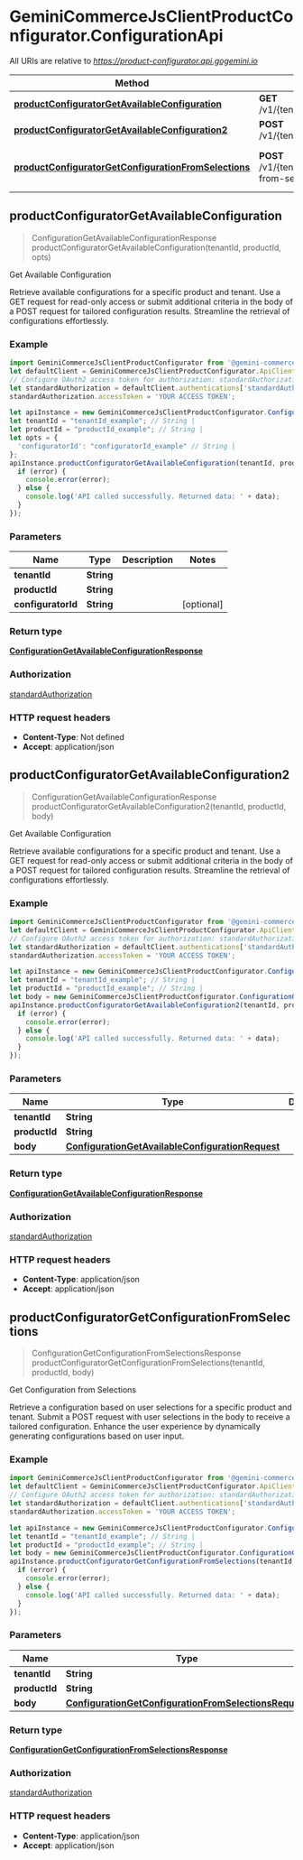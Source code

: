 # GeminiCommerceJsClientProductConfigurator.ConfigurationApi

All URIs are relative to *https://product-configurator.api.gogemini.io*

Method | HTTP request | Description
------------- | ------------- | -------------
[**productConfiguratorGetAvailableConfiguration**](ConfigurationApi.md#productConfiguratorGetAvailableConfiguration) | **GET** /v1/{tenantId}/product/{productId}/configuration | Get Available Configuration
[**productConfiguratorGetAvailableConfiguration2**](ConfigurationApi.md#productConfiguratorGetAvailableConfiguration2) | **POST** /v1/{tenantId}/product/{productId}/configuration | Get Available Configuration
[**productConfiguratorGetConfigurationFromSelections**](ConfigurationApi.md#productConfiguratorGetConfigurationFromSelections) | **POST** /v1/{tenantId}/product/{productId}/configuration-from-selections | Get Configuration from Selections



## productConfiguratorGetAvailableConfiguration

> ConfigurationGetAvailableConfigurationResponse productConfiguratorGetAvailableConfiguration(tenantId, productId, opts)

Get Available Configuration

Retrieve available configurations for a specific product and tenant. Use a GET request for read-only access or submit additional criteria in the body of a POST request for tailored configuration results. Streamline the retrieval of configurations effortlessly.

### Example

```javascript
import GeminiCommerceJsClientProductConfigurator from '@gemini-commerce/js-client-product-configurator';
let defaultClient = GeminiCommerceJsClientProductConfigurator.ApiClient.instance;
// Configure OAuth2 access token for authorization: standardAuthorization
let standardAuthorization = defaultClient.authentications['standardAuthorization'];
standardAuthorization.accessToken = 'YOUR ACCESS TOKEN';

let apiInstance = new GeminiCommerceJsClientProductConfigurator.ConfigurationApi();
let tenantId = "tenantId_example"; // String | 
let productId = "productId_example"; // String | 
let opts = {
  'configuratorId': "configuratorId_example" // String | 
};
apiInstance.productConfiguratorGetAvailableConfiguration(tenantId, productId, opts, (error, data, response) => {
  if (error) {
    console.error(error);
  } else {
    console.log('API called successfully. Returned data: ' + data);
  }
});
```

### Parameters


Name | Type | Description  | Notes
------------- | ------------- | ------------- | -------------
 **tenantId** | **String**|  | 
 **productId** | **String**|  | 
 **configuratorId** | **String**|  | [optional] 

### Return type

[**ConfigurationGetAvailableConfigurationResponse**](ConfigurationGetAvailableConfigurationResponse.md)

### Authorization

[standardAuthorization](../README.md#standardAuthorization)

### HTTP request headers

- **Content-Type**: Not defined
- **Accept**: application/json


## productConfiguratorGetAvailableConfiguration2

> ConfigurationGetAvailableConfigurationResponse productConfiguratorGetAvailableConfiguration2(tenantId, productId, body)

Get Available Configuration

Retrieve available configurations for a specific product and tenant. Use a GET request for read-only access or submit additional criteria in the body of a POST request for tailored configuration results. Streamline the retrieval of configurations effortlessly.

### Example

```javascript
import GeminiCommerceJsClientProductConfigurator from '@gemini-commerce/js-client-product-configurator';
let defaultClient = GeminiCommerceJsClientProductConfigurator.ApiClient.instance;
// Configure OAuth2 access token for authorization: standardAuthorization
let standardAuthorization = defaultClient.authentications['standardAuthorization'];
standardAuthorization.accessToken = 'YOUR ACCESS TOKEN';

let apiInstance = new GeminiCommerceJsClientProductConfigurator.ConfigurationApi();
let tenantId = "tenantId_example"; // String | 
let productId = "productId_example"; // String | 
let body = new GeminiCommerceJsClientProductConfigurator.ConfigurationGetAvailableConfigurationRequest(); // ConfigurationGetAvailableConfigurationRequest | 
apiInstance.productConfiguratorGetAvailableConfiguration2(tenantId, productId, body, (error, data, response) => {
  if (error) {
    console.error(error);
  } else {
    console.log('API called successfully. Returned data: ' + data);
  }
});
```

### Parameters


Name | Type | Description  | Notes
------------- | ------------- | ------------- | -------------
 **tenantId** | **String**|  | 
 **productId** | **String**|  | 
 **body** | [**ConfigurationGetAvailableConfigurationRequest**](ConfigurationGetAvailableConfigurationRequest.md)|  | 

### Return type

[**ConfigurationGetAvailableConfigurationResponse**](ConfigurationGetAvailableConfigurationResponse.md)

### Authorization

[standardAuthorization](../README.md#standardAuthorization)

### HTTP request headers

- **Content-Type**: application/json
- **Accept**: application/json


## productConfiguratorGetConfigurationFromSelections

> ConfigurationGetConfigurationFromSelectionsResponse productConfiguratorGetConfigurationFromSelections(tenantId, productId, body)

Get Configuration from Selections

Retrieve a configuration based on user selections for a specific product and tenant. Submit a POST request with user selections in the body to receive a tailored configuration. Enhance the user experience by dynamically generating configurations based on user input.

### Example

```javascript
import GeminiCommerceJsClientProductConfigurator from '@gemini-commerce/js-client-product-configurator';
let defaultClient = GeminiCommerceJsClientProductConfigurator.ApiClient.instance;
// Configure OAuth2 access token for authorization: standardAuthorization
let standardAuthorization = defaultClient.authentications['standardAuthorization'];
standardAuthorization.accessToken = 'YOUR ACCESS TOKEN';

let apiInstance = new GeminiCommerceJsClientProductConfigurator.ConfigurationApi();
let tenantId = "tenantId_example"; // String | 
let productId = "productId_example"; // String | 
let body = new GeminiCommerceJsClientProductConfigurator.ConfigurationGetConfigurationFromSelectionsRequest(); // ConfigurationGetConfigurationFromSelectionsRequest | 
apiInstance.productConfiguratorGetConfigurationFromSelections(tenantId, productId, body, (error, data, response) => {
  if (error) {
    console.error(error);
  } else {
    console.log('API called successfully. Returned data: ' + data);
  }
});
```

### Parameters


Name | Type | Description  | Notes
------------- | ------------- | ------------- | -------------
 **tenantId** | **String**|  | 
 **productId** | **String**|  | 
 **body** | [**ConfigurationGetConfigurationFromSelectionsRequest**](ConfigurationGetConfigurationFromSelectionsRequest.md)|  | 

### Return type

[**ConfigurationGetConfigurationFromSelectionsResponse**](ConfigurationGetConfigurationFromSelectionsResponse.md)

### Authorization

[standardAuthorization](../README.md#standardAuthorization)

### HTTP request headers

- **Content-Type**: application/json
- **Accept**: application/json


